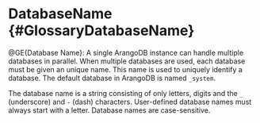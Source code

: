 DatabaseName {#GlossaryDatabaseName}
====================================

@GE{Database Name}: A single ArangoDB instance can handle multiple databases 
in parallel. When multiple databases are used, each database must be given an 
unique name. This name is used to uniquely identify a database. The default 
database in ArangoDB is named `_system`.

The database name is a string consisting of only letters, digits 
and the `_` (underscore) and `-` (dash) characters. User-defined database 
names must always start with a letter. Database names are case-sensitive.
